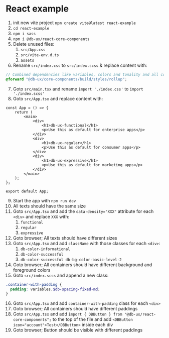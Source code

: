 # React example

1. init new vite project `npm create vite@latest react-example`
2. `cd react-example`
3. `npm i sass`
4. `npm i @db-ux/react-core-components`
5. Delete unused files:
    1. `src/App.css`
    2. `src/vite-env.d.ts`
    3. `assets`
6. Rename `src/index.css` to `src/index.scss` & replace content with:

```scss
// Combined dependencies like variables, colors and tonality and all components
@forward "@db-ux/core-components/build/styles/rollup";
```

7. Goto `src/main.tsx` and rename `import './index.css'` to `import './index.scss'`
8. Goto `src/App.tsx` and replace content with:

```tsx
const App = () => {
	return (
		<main>
			<div>
				<h1>db-ux-functional</h1>
				<p>Use this as default for enterprise apps</p>
			</div>
			<div>
				<h1>db-ux-regular</h1>
				<p>Use this as default for consumer apps</p>
			</div>
			<div>
				<h1>db-ux-expressive</h1>
				<p>Use this as default for marketing apps</p>
			</div>
		</main>
	);
};

export default App;
```

9. Start the app with `npm run dev`
10. All texts should have the same size
11. Goto `src/App.tsx` and add the `data-density="XXX"` attribute for each `<div>` and replace `XXX` with:
    1. `functional`
    2. `regular`
    3. `expressive`
12. Goto browser; All texts should have different sizes
13. Goto `src/App.tsx` and add `className` with those classes for each `<div>`:
    1. `db-color-informational`
    2. `db-color-successful`
    3. `db-color-successful db-bg-color-basic-level-2`
14. Goto browser; All containers should have different background and foreground colors
15. Goto `src/index.scss` and append a new class:

```scss
.container-with-padding {
  padding: variables.$db-spacing-fixed-md;
}
```

16. Goto `src/App.tsx` and add `container-with-padding` class for each `<div>`
17. Goto browser; All containers should have different paddings
18. Goto `src/App.tsx` and add `import { DBButton } from "@db-ux/react-core-components";` to the top of the file and add `<DBButton icon="account">Test</DBButton>` inside each div
19. Goto browser; Button should be visible with different paddings
